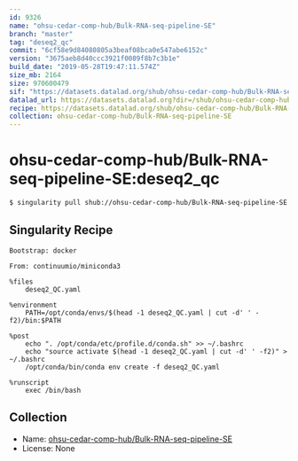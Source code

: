 ```yaml
---
id: 9326
name: "ohsu-cedar-comp-hub/Bulk-RNA-seq-pipeline-SE"
branch: "master"
tag: "deseq2_qc"
commit: "6cf58e9d84080805a3beaf08bca0e547abe6152c"
version: "3675aeb8d40ccc3921f0089f8b7c3b1e"
build_date: "2019-05-28T19:47:11.574Z"
size_mb: 2164
size: 970600479
sif: "https://datasets.datalad.org/shub/ohsu-cedar-comp-hub/Bulk-RNA-seq-pipeline-SE/deseq2_qc/2019-05-28-6cf58e9d-3675aeb8/3675aeb8d40ccc3921f0089f8b7c3b1e.simg"
datalad_url: https://datasets.datalad.org?dir=/shub/ohsu-cedar-comp-hub/Bulk-RNA-seq-pipeline-SE/deseq2_qc/2019-05-28-6cf58e9d-3675aeb8/
recipe: https://datasets.datalad.org/shub/ohsu-cedar-comp-hub/Bulk-RNA-seq-pipeline-SE/deseq2_qc/2019-05-28-6cf58e9d-3675aeb8/Singularity
collection: ohsu-cedar-comp-hub/Bulk-RNA-seq-pipeline-SE
---
```


# ohsu-cedar-comp-hub/Bulk-RNA-seq-pipeline-SE:deseq2_qc

```bash
$ singularity pull shub://ohsu-cedar-comp-hub/Bulk-RNA-seq-pipeline-SE:deseq2_qc
```

## Singularity Recipe

```singularity
Bootstrap: docker

From: continuumio/miniconda3

%files
    deseq2_QC.yaml

%environment
    PATH=/opt/conda/envs/$(head -1 deseq2_QC.yaml | cut -d' ' -f2)/bin:$PATH

%post
    echo ". /opt/conda/etc/profile.d/conda.sh" >> ~/.bashrc
    echo "source activate $(head -1 deseq2_QC.yaml | cut -d' ' -f2)" > ~/.bashrc
    /opt/conda/bin/conda env create -f deseq2_QC.yaml

%runscript
    exec /bin/bash
```

## Collection

 - Name: [ohsu-cedar-comp-hub/Bulk-RNA-seq-pipeline-SE](https://github.com/ohsu-cedar-comp-hub/Bulk-RNA-seq-pipeline-SE)
 - License: None

